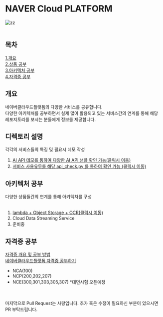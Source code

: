 # NAVER Cloud PLATFORM

![zz](https://cdn.imweb.me/thumbnail/20201031/8d531d3f9227b.jpg) </br></br>




## 목차
[1.개요](#개요)<br>
[2.상품 공부](#상품-공부)<br>
[3.아키텍처 공부](#아키텍처-공부)<br>
[4.자격증 공부](#자격증-공부)<br>

## 개요
네이버클라우드플랫폼의 다양한 서비스를 공유합니다.<br>
다양한 아키텍처를 공부하면서 실제 많이 활용되고 있는 서비스간의 연계를 통해 해당 레포지토리를 보시는 분들에게 정보를 제공합니다.<br>

## 디렉토리 설명
각각의 서비스들의 특징 및 필요시 데모 작성<br>
1. [AI API 데모를 통하여 다양한 AI API 샘플 확인 가능(클릭시 이동)](https://github.com/park-moonkyu/NaverCloud/tree/main/ai_api_sample)
2. [서비스 사용유무를 해당 api_check.py 를 통하여 확인 가능 (클릭시 이동)](https://github.com/park-moonkyu/NaverCloud/tree/main/check_api)

## 아키텍처 공부
다양한 상품들간의 연계를 통해 아키텍처를 구성<br><br>
1. [lambda + Object Storage + OCR(클릭시 이동)](https://github.com/park-moonkyu/NaverCloud/tree/main/Cloud%20Function%20%2B%20Object%20Storage%20%2B%20OCR)
2. Cloud Data Streaming Service
3. 준비중
## 자격증 공부
  [자격증 개요 및 공부 방법](https://blog.naver.com/mk_crew/222447317535)<br>
 [네이버클라우드플랫폼 자격증 공부하기](https://github.com/park-moonkyu/NaverCloud/tree/main/certification)
 - NCA(100)
 - NCP(200,202,207)
 - NCE(300,301,303,305,307) *대면시험 오픈예정

<br><br>
마지막으로 Pull Request는 사랑입니다. 추가 혹은 수정이 필요하신 부분이 있으시면 PR 부탁드립니다.
